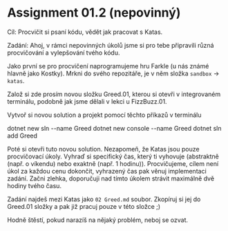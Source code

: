 # Assignment 01.2 (nepovinný)

Cíl: Procvičit si psaní kódu, vědět jak pracovat s Katas.

Zadání:
Ahoj, v rámci nepovinných úkolů jsme si pro tebe připravili různá procvičování a vylepšování tvého kódu.

Jako první se pro procvičení naprogramujeme hru Farkle (u nás známé hlavně jako Kostky).
Mrkni do svého repozitáře, je v něm složka `sandbox` -> `katas`.

Založ si zde prosím novou složku Greed.01, kterou si otevři v integrovaném terminálu, podobně jak jsme dělali v lekci u FizzBuzz.01.

Vytvoř si novou solution a projekt pomocí těchto příkazů v terminálu

dotnet new sln --name Greed
dotnet new console --name Greed
dotnet sln add Greed

Poté si otevři tuto novou solution.
Nezapomeň, že Katas jsou pouze procvičovací úkoly. Vyhraď si specifický čas, který ti vyhovuje (abstraktně (např. o víkendu) nebo exaktně (např. 1 hodinu)). Procvičujeme, cílem není úkol za každou cenu dokončit, vyhrazený čas pak věnuj implementaci zadání. Začni zlehka, doporučuji nad tímto úkolem strávit maximálně dvě hodiny tvého času.

Zadání najdeš mezi Katas jako `02 Greed.md` soubor. Zkopíruj si jej do Greed.01 složky a pak již pracuj pouze v této složce ;)

Hodně štěstí, pokud narazíš na nějaký problém, neboj se ozvat.